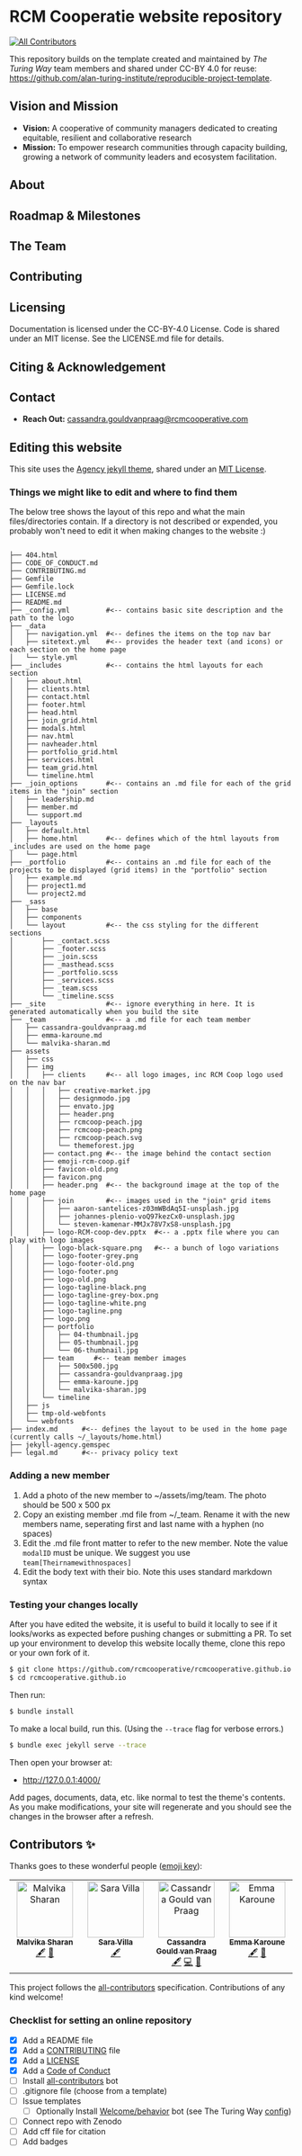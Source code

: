 # RCM Cooperatie website repository
<!-- ALL-CONTRIBUTORS-BADGE:START - Do not remove or modify this section -->
[![All Contributors](https://img.shields.io/badge/all_contributors-2-orange.svg?style=flat-square)](#contributors-)
<!-- ALL-CONTRIBUTORS-BADGE:END -->

This repository builds on the template created and maintained by *The Turing Way* team members and shared under CC-BY 4.0 for reuse: https://github.com/alan-turing-institute/reproducible-project-template.


## Vision and Mission
- **Vision:** A cooperative of community managers dedicated to creating equitable, resilient and collaborative research
- **Mission:** To empower research communities through capacity building, growing a network of community leaders and ecosystem facilitation.

## About

<!-- Motivation and background in a nutshell. -->

## Roadmap & Milestones

<!-- - **Goals:** Clear overview of overarching and short-term goals.
- **Outcomes:** Description of expected results and deliverables. -->

## The Team

<!-- - **Members:** List of team members and their roles in the project.
- **Roles & Responsibilities:** [Team Directory](link-to-directory) outlines roles, responsibilities and their ways of working. -->

## Contributing

<!-- - **Guidelines:** [Contribution Guidelines](link-to-guidelines) for contributors.
- **Code of Conduct:** [Code of Conduct](link-to-coc) ensures a respectful project environment.
- **Resource Plans:** Details on available resources and recommended practices for the project team. -->

## Licensing

Documentation is licensed under the CC-BY-4.0 License. 
Code is shared under an MIT license. 
See the LICENSE.md file for details.

## Citing & Acknowledgement

<!-- - **Citation Instructions:** How to cite the project.
- **Acknowledgment:** Recognising contributions by different members. -->

## Contact

- **Reach Out:** cassandra.gouldvanpraag@rcmcooperative.com

## Editing this website
This site uses the [Agency jekyll theme](https://github.com/raviriley/agency-jekyll-theme), shared under an [MIT License](https://opensource.org/licenses/MIT).

### Things we might like to edit and where to find them
The below tree shows the layout of this repo and what the main files/directories contain. 
If a directory is not described or expended, you probably won't need to edit it when making changes to the website :) 

```

├── 404.html
├── CODE_OF_CONDUCT.md
├── CONTRIBUTING.md
├── Gemfile
├── Gemfile.lock
├── LICENSE.md
├── README.md
├── _config.yml         #<-- contains basic site description and the path to the logo
├── _data
│   ├── navigation.yml  #<-- defines the items on the top nav bar
│   ├── sitetext.yml    #<-- provides the header text (and icons) or each section on the home page
│   └── style.yml
├── _includes           #<-- contains the html layouts for each section
│   ├── about.html
│   ├── clients.html
│   ├── contact.html
│   ├── footer.html
│   ├── head.html
│   ├── join_grid.html
│   ├── modals.html
│   ├── nav.html
│   ├── navheader.html
│   ├── portfolio_grid.html
│   ├── services.html
│   ├── team_grid.html
│   └── timeline.html
├── _join_options       #<-- contains an .md file for each of the grid items in the "join" section
│   ├── leadership.md
│   ├── member.md
│   └── support.md
├── _layouts
│   ├── default.html
│   ├── home.html       #<-- defines which of the html layouts from _includes are used on the home page
│   └── page.html
├── _portfolio          #<-- contains an .md file for each of the projects to be displayed (grid items) in the "portfolio" section
│   ├── example.md   
│   ├── project1.md
│   └── project2.md
├── _sass
│   ├── base
│   ├── components
│   └── layout          #<-- the css styling for the different sections
│       ├── _contact.scss
│       ├── _footer.scss
│       ├── _join.scss
│       ├── _masthead.scss
│       ├── _portfolio.scss
│       ├── _services.scss
│       ├── _team.scss
│       └── _timeline.scss
├── _site               #<-- ignore everything in here. It is generated automatically when you build the site
├── _team               #<-- a .md file for each team member
│   ├── cassandra-gouldvanpraag.md
│   ├── emma-karoune.md
│   └── malvika-sharan.md
├── assets
│   ├── css
│   ├── img
│   │   ├── clients     #<-- all logo images, inc RCM Coop logo used on the nav bar
│   │   │   ├── creative-market.jpg
│   │   │   ├── designmodo.jpg
│   │   │   ├── envato.jpg
│   │   │   ├── header.png
│   │   │   ├── rcmcoop-peach.jpg
│   │   │   ├── rcmcoop-peach.png
│   │   │   ├── rcmcoop-peach.svg
│   │   │   └── themeforest.jpg
│   │   ├── contact.png #<-- the image behind the contact section
│   │   ├── emoji-rcm-coop.gif
│   │   ├── favicon-old.png
│   │   ├── favicon.png
│   │   ├── header.png  #<-- the background image at the top of the home page
│   │   ├── join        #<-- images used in the "join" grid items
│   │   │   ├── aaron-santelices-z03mWBdAq5I-unsplash.jpg
│   │   │   ├── johannes-plenio-voQ97kezCx0-unsplash.jpg
│   │   │   └── steven-kamenar-MMJx78V7xS8-unsplash.jpg
│   │   ├── logo-RCM-coop-dev.pptx  #<-- a .pptx file where you can play with logo images
│   │   ├── logo-black-square.png   #<-- a bunch of logo variations
│   │   ├── logo-footer-grey.png
│   │   ├── logo-footer-old.png
│   │   ├── logo-footer.png
│   │   ├── logo-old.png
│   │   ├── logo-tagline-black.png
│   │   ├── logo-tagline-grey-box.png
│   │   ├── logo-tagline-white.png
│   │   ├── logo-tagline.png
│   │   ├── logo.png
│   │   ├── portfolio
│   │   │   ├── 04-thumbnail.jpg
│   │   │   ├── 05-thumbnail.jpg
│   │   │   └── 06-thumbnail.jpg
│   │   ├── team     #<-- team member images
│   │   │   ├── 500x500.jpg
│   │   │   ├── cassandra-gouldvanpraag.jpg
│   │   │   ├── emma-karoune.jpg
│   │   │   └── malvika-sharan.jpg
│   │   └── timeline
│   ├── js
│   ├── tmp-old-webfonts
│   └── webfonts
├── index.md      #<-- defines the layout to be used in the home page (currently calls ~/_layouts/home.html)
├── jekyll-agency.gemspec
├── legal.md      #<-- privacy policy text

```


### Adding a new member
1. Add a photo of the new member to ~/assets/img/team. The photo should be 500 x 500 px
2. Copy an existing member .md file from ~/_team. Rename it with the new members name, seperating first and last name with a hyphen (no spaces)
3. Edit the .md file front matter to refer to the new member. Note the value `modalID` must be unique. We suggest you use `team[Theirnamewithnospaces]`
4. Edit the body text with their bio. Note this uses standard markdown syntax

### Testing your changes locally
After you have edited the website, it is useful to build it locally to see if it looks/works as expected before pushing changes or submitting a PR. 
To set up your environment to develop this website locally theme, clone this repo or your own fork of it.

```sh
$ git clone https://github.com/rcmcooperative/rcmcooperative.github.io.git
$ cd rcmcooperative.github.io
```

Then run:

```sh
$ bundle install
```

To make a local build, run this. (Using the `--trace` flag for verbose errors.)

```sh
$ bundle exec jekyll serve --trace
```

Then open your browser at:

- http://127.0.0.1:4000/

Add pages, documents, data, etc. like normal to test the theme's contents. As you make modifications, your site will regenerate and you should see the changes in the browser after a refresh.


## Contributors ✨

Thanks goes to these wonderful people ([emoji key](https://allcontributors.org/docs/en/emoji-key)):

<!-- ALL-CONTRIBUTORS-LIST:START - Do not remove or modify this section -->
<!-- prettier-ignore-start -->
<!-- markdownlint-disable -->
<table>
  <tbody>
    <tr>
      <td align="center" valign="top" width="14.28%"><a href="http://malvikasharan.github.io/"><img src="https://avatars.githubusercontent.com/u/5370471?v=4?s=100" width="100px;" alt="Malvika Sharan"/><br /><sub><b>Malvika Sharan</b></sub></a><br /><a href="#content-malvikasharan" title="Content">🖋</a> <a href="#doc-malvikasharan" title="Documentation">📖</a></td>
      <td align="center" valign="top" width="14.28%"><a href="https://github.com/SaraVilla"><img src="https://avatars.githubusercontent.com/u/43204602?v=4?s=100" width="100px;" alt="Sara Villa"/><br /><sub><b>Sara Villa</b></sub></a><br /><a href="#content-saravilla" title="Content">🖋</a></td>
      <td align="center" valign="top" width="14.28%"><a href="https://github.com/cassgvp"><img src="https://avatars.githubusercontent.com/u/43407869?v=4?s=100" width="100px;" alt="Cassandra Gould van Praag"/><br /><sub><b>Cassandra Gould van Praag</b></sub></a><br /><a href="#content-cassgvp" title="Content">🖋</a> <a href="#code-cassgvp" title="Code">💻</a> <a href="#doc-cassgvp" title="Documentation">📖</a></td>
      <td align="center" valign="top" width="14.28%"><a href="https://www.turing.ac.uk/people/research-associates/emma-karoune"><img src="https://avatars.githubusercontent.com/u/58147174?v=4?s=100" width="100px;" alt="Emma Karoune"/><br /><sub><b>Emma Karoune</b></sub></a><br /><a href="#content-EKaroune" title="Content">🖋</a> <a href="#doc-EKaroune" title="Documentation">📖</a></td>
    </tr>
  </tbody>
</table>

<!-- markdownlint-restore -->
<!-- prettier-ignore-end -->

<!-- ALL-CONTRIBUTORS-LIST:END -->

This project follows the [all-contributors](https://github.com/all-contributors/all-contributors) specification. Contributions of any kind welcome!



### Checklist for setting an online repository 

- [x] Add a README file
- [x] Add a [CONTRIBUTING](CONTRIBUTING.md) file
- [x] Add a [LICENSE](LICENSE.md)
- [x] Add a [Code of Conduct](CODE_OF_CONDUCT.md)
- [ ] Install [all-contributors](https://allcontributors.org/) bot
- [ ] .gitignore file (choose from a template)
- [ ] Issue templates
    - [ ] Optionally Install [Welcome/behavior](https://github.com/behaviorbot/welcome) bot (see The Turing Way [config](https://github.com/alan-turing-institute/the-turing-way/blob/main/.github/config.yml))
- [ ] Connect repo with Zenodo
- [ ] Add cff file for citation
- [ ] Add badges